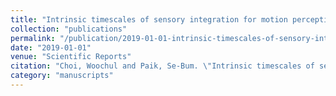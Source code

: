 ```yaml
---
title: "Intrinsic timescales of sensory integration for motion perception"
collection: "publications"
permalink: "/publication/2019-01-01-intrinsic-timescales-of-sensory-integration-for-motion-perception"
date: "2019-01-01"
venue: "Scientific Reports"
citation: "Choi, Woochul and Paik, Se-Bum. \"Intrinsic timescales of sensory integration for motion perception.\" Scientific Reports, 2019."
category: "manuscripts"
---
```

